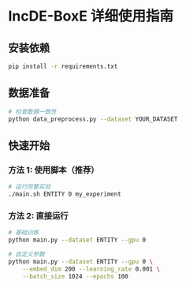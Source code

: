 # IncDE-BoxE 详细使用指南


## 安装依赖
```bash
pip install -r requirements.txt
```


## 数据准备

```bash
# 检查数据一致性
python data_preprocess.py --dataset YOUR_DATASET 

```

## 快速开始

### 方法 1: 使用脚本（推荐）
```bash
# 运行完整实验
./main.sh ENTITY 0 my_experiment

```

### 方法 2: 直接运行
```bash
# 基础训练
python main.py --dataset ENTITY --gpu 0

# 自定义参数
python main.py --dataset ENTITY --gpu 0 \
    --embed_dim 200 --learning_rate 0.001 \
    --batch_size 1024 --epochs 100
```

